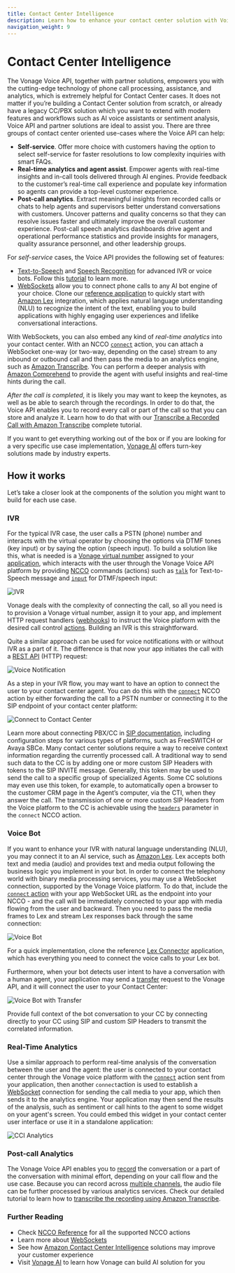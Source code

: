```yaml
---
title: Contact Center Intelligence
description: Learn how to enhance your contact center solution with Voice API.
navigation_weight: 9
---
```


# Contact Center Intelligence

The Vonage Voice API, together with partner solutions, empowers you with the cutting-edge technology of phone call processing, assistance, and analytics, which is extremely helpful for Contact Center cases. It does not matter if you’re building a Contact Center solution from scratch, or already have a legacy CC/PBX solution which you want to extend with modern features and workflows such as AI voice assistants or sentiment analysis, Voice API and partner solutions are ideal to assist you.
There are three groups of contact center oriented use-cases where the Voice API can help:

* **Self-service**. Offer more choice with customers having the option to select self-service for faster resolutions to low complexity inquiries with smart FAQs.
* **Real-time analytics and agent assist**. Empower agents with real-time insights and in-call tools delivered through AI engines.  Provide feedback to the customer’s real-time call experience and populate key information so agents can provide a top-level customer experience.
* **Post-call analytics**. Extract meaningful insights from recorded calls or chats to help agents and supervisors better understand conversations with customers. Uncover patterns and quality concerns so that they can resolve issues faster and ultimately improve the overall customer experience. Post-call speech analytics dashboards drive agent and operational performance statistics and provide insights for managers, quality assurance personnel, and other leadership groups.

For *self-service* cases, the Voice API provides the following set of features:

* [Text-to-Speech](/voice/voice-api/guides/text-to-speech) and [Speech Recognition](/voice/voice-api/guides/asr) for advanced IVR or voice bots. Follow this [tutorial](/use-cases/asr-use-case-voice-bot) to learn more.
* [WebSockets](/voice/voice-api/guides/websockets) allow you to connect phone calls to any AI bot engine of your choice. Clone our [reference application](https://github.com/Nexmo/lex-connector) to quickly start with [Amazon Lex](https://aws.amazon.com/lex/) integration, which applies natural language understanding (NLU) to recognize the intent of the text, enabling you to build applications with highly engaging user experiences and lifelike conversational interactions. 

With WebSockets, you can also embed any kind of *real-time analytics* into your contact center. With an NCCO [`connect`](/voice/voice-api/ncco-reference#connect) action, you can attach a WebSocket one-way (or two-way, depending on the case) stream to any inbound or outbound call and then pass the media to an analytics engine, such as [Amazon Transcribe](https://aws.amazon.com/transcribe/). You can perform a deeper analysis with [Amazon Comprehend](https://aws.amazon.com/comprehend/) to provide the agent with useful insights and real-time hints during the call.

*After the call is completed*, it is likely you may want to keep the keynotes, as well as be able to search through the recordings. In order to do that, the Voice API enables you to record every call or part of the call so that you can store and analyze it. Learn how to do that with our [Transcribe a Recorded Call with Amazon Transcribe](/use-cases/trancribe-amazon-api) complete tutorial.

If you want to get everything working out of the box or if you are looking for a very specific use case implementation, [Vonage AI](https://www.ai.vonage.com/) offers turn-key solutions made by industry experts.

## How it works

Let’s take a closer look at the components of the solution you might want to build for each use case.

### IVR

For the typical IVR case, the user calls a PSTN (phone) number and interacts with the virtual operator by choosing the options via DTMF tones (key input) or by saying the option (speech input). To build a solution like this, what is needed is a [Vonage virtual number](/numbers/overview) assigned to your [application](/application/overview), which interacts with the user through the Vonage Voice API platform by providing [NCCO](/voice/voice-api/guides/ncco) commands (actions) such as [`talk`](/voice/voice-api/ncco-reference#talk) for Text-to-Speech message and [`input`](/voice/voice-api/ncco-reference#input) for DTMF/speech input:

![IVR](/images/voice-api/cci_ivr.png)

Vonage deals with the complexity of connecting the call, so all you need is to provision a Vonage virtual number, assign it to your app, and implement HTTP request handlers ([webhooks](/voice/voice-api/webhook-reference)) to instruct the Voice platform with the desired call control [actions](/voice/voice-api/ncco-reference). Building an IVR is this straightforward.

Quite a similar approach can be used for voice notifications with or without IVR as a part of it. The difference is that now your app initiates the call with a [REST API](/api/voice#createCall) (HTTP) request:

![Voice Notification](/images/voice-api/cci_outbound.png)

As a step in your IVR flow, you may want to have an option to connect the user to your contact center agent. You can do this with the [`connect`](/voice/voice-api/ncco-reference#connect) NCCO action by either forwarding the call to a PSTN number or connecting it to the SIP endpoint of your contact center platform:

![Connect to Contact Center](/images/voice-api/cci_ivr_connect.png)

Learn more about connecting PBX/CC in [SIP documentation](/voice/sip/overview), including configuration steps for various types of platforms, such as FreeSWITCH or Avaya SBCe.
Many contact center solutions require a way to receive context information regarding the currently processed call. A traditional way to send such data to the CC is by adding one or more custom SIP Headers with tokens to the SIP INVITE message. Generally, this token may be used to send the call to a specific group of specialized Agents. Some CC solutions may even use this token, for example, to automatically open a browser to the customer CRM page in the Agent’s computer, via the CTI, when they answer the call. 
The transmission of one or more custom SIP Headers from the Voice platform to the CC is achievable using the [`headers`](/voice/voice-api/ncco-reference#sip-the-sip-endpoint-to-connect-to) parameter in the `connect` NCCO action.

### Voice Bot

If you want to enhance your IVR with natural language understanding (NLU), you may connect it to an AI service, such as [Amazon Lex](https://aws.amazon.com/lex/). Lex accepts both text and media (audio) and provides text and media output following the business logic you implement in your bot. In order to connect the telephony world with binary media processing services, you may use a WebSocket connection, supported by the Vonage Voice platform. To do that, include the [`connect` action](/voice/voice-api/ncco-reference#connect) with your app WebSocket URL as the endpoint into your NCCO - and the call will be immediately connected to your app with media flowing from the user and backward. Then you  need to pass the media frames to Lex and stream Lex responses back through the same connection:

![Voice Bot](/images/voice-api/cci_bot.png)

For a quick implementation, clone the reference [Lex Connector](https://github.com/Nexmo/lex-connector) application, which has everything you need to connect the voice calls to your Lex bot.

Furthermore, when your bot detects user intent to have a conversation with a human agent, your application may send a [transfer](/voice/voice-api/code-snippets/transfer-a-call) request to the Vonage API, and it will connect the user to your Contact Center:

![Voice Bot with Transfer](/images/voice-api/cci_bot_transfer.png)

Provide full context of the bot conversation to your CC by connecting directly to your CC using SIP and custom SIP Headers to transmit the correlated information.

### Real-Time Analytics

Use a similar approach to perform real-time analysis of the conversation between the user and the agent: the user is connected to your contact center through the Vonage voice platform with the [`connect`](/voice/voice-api/ncco-reference#connect) action sent from your application, then another `connect`action is used to establish a [WebSocket](/voice/voice-api/guides/websockets) connection for sending the call media to your app, which then sends it to the analytics engine. Your application may then send the results of the analysis, such as sentiment or call hints to the agent to some widget on your agent's screen. You could embed this widget in your contact center user interface or use it in a standalone application:

![CCI Analytics](/images/voice-api/cci_analytics.png)

### Post-call Analytics

The Vonage Voice API enables you to [record](/voice/voice-api/guides/recording) the conversation or a part of the conversation with minimal effort, depending on your call flow and the use case. Because you can record across [multiple channels](/voice/voice-api/guides/recording#multi-channel-recording), the audio file can be further processed by various analytics services. Check our detailed tutorial to learn how to [transcribe the recording using Amazon Transcribe](/use-cases/trancribe-amazon-api).

### Further Reading
* Check [NCCO Reference](/voice/voice-api/ncco-reference) for all the supported NCCO actions
* Learn more about [WebSockets](/voice/voice-api/guides/websockets)
* See how [Amazon Contact Center Intelligence](https://aws.amazon.com/machine-learning/contact-center-intelligence/) solutions may improve your customer experience
* Visit [Vonage AI](https://www.ai.vonage.com/) to learn how Vonage can build AI solution for you
